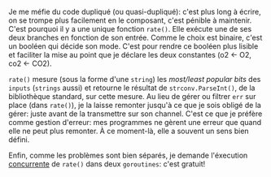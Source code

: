 Je me méfie du code dupliqué (ou quasi-dupliqué): c'est plus long à écrire, on se trompe plus facilement en le composant, c'est pénible à maintenir. 
C'est pourquoi il y a une unique fonction `rate()`. Elle exécute une de ses deux branches en fonction de son entrée. Comme le choix est binaire, c'est un booléen qui décide son mode. C'est pour rendre ce booléen plus lisible et faciliter la mise au point que je déclare les deux constantes (o2 <- O2, co2 <- CO2). 

`rate()` mesure (sous la forme d'une `string`) les *most/least popular bits* des `inputs` (`strings` aussi) et retourne le résultat de `strconv.ParseInt()`, de la bibliothèque standard, sur cette mesure.
Au lieu de gérer ou filtrer `err` sur place (dans `rate()`), je la laisse remonter jusqu'à ce que je sois obligé de la gérer: juste avant de la transmettre sur son channel. C'est ce que je préfère comme gestion d'erreur: mes programmes ne gèrent une erreur que quand elle ne peut plus remonter. À ce moment-là, elle a souvent un sens bien défini.

Enfin, comme les problèmes sont bien séparés, je demande l'éxecution [concurrente](https://youtu.be/oV9rvDllKEg) de `rate()` dans deux `goroutines`: c'est gratuit! 


